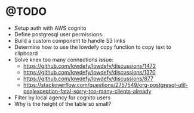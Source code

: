 # @TODO

- Setup auth with AWS cognito
- Define postgresql user permissions
- Build a custom component to handle S3 links
- Determine how to use the lowdefy copy function to copy text to clipboard
- Solve knex too many connections issue:
	- https://github.com/lowdefy/lowdefy/discussions/1472
	- https://github.com/lowdefy/lowdefy/discussions/1370
	- https://github.com/lowdefy/lowdefy/discussions/877
	- https://stackoverflow.com/questions/2757549/org-postgresql-util-psqlexception-fatal-sorry-too-many-clients-already
- Filter by local agency for cognito users
- Why is the height of the table so small?